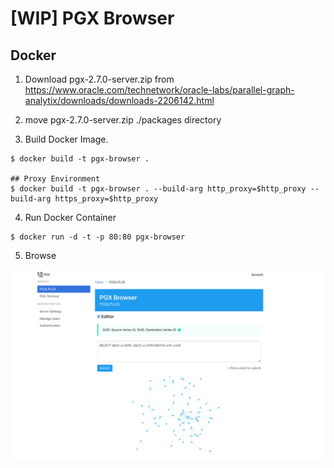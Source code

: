# [WIP] PGX Browser
## Docker

1. Download pgx-2.7.0-server.zip from https://www.oracle.com/technetwork/oracle-labs/parallel-graph-analytix/downloads/downloads-2206142.html

2. move pgx-2.7.0-server.zip ./packages directory

3. Build Docker Image.

```
$ docker build -t pgx-browser .

## Proxy Environment
$ docker build -t pgx-browser . --build-arg http_proxy=$http_proxy --build-arg https_proxy=$http_proxy
```

4. Run Docker Container

```
$ docker run -d -t -p 80:80 pgx-browser
```

5. Browse

![](images/pgx_browser.png)
